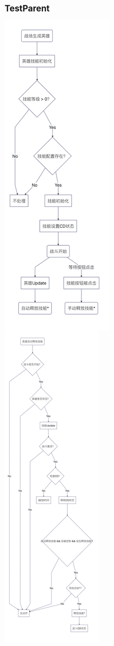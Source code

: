 # TestParent
![](https://github.com/eeeeeccccc/TestParent/blob/master/%E8%8B%B1%E9%9B%84%E9%87%8A%E6%94%BE%E6%8A%80%E8%83%BD.png)
![](https://github.com/eeeeeccccc/TestParent/blob/master/%E8%8B%B1%E9%9B%84%E8%87%AA%E5%8A%A8%E9%87%8A%E6%94%BE%E6%8A%80%E8%83%BD.png)

